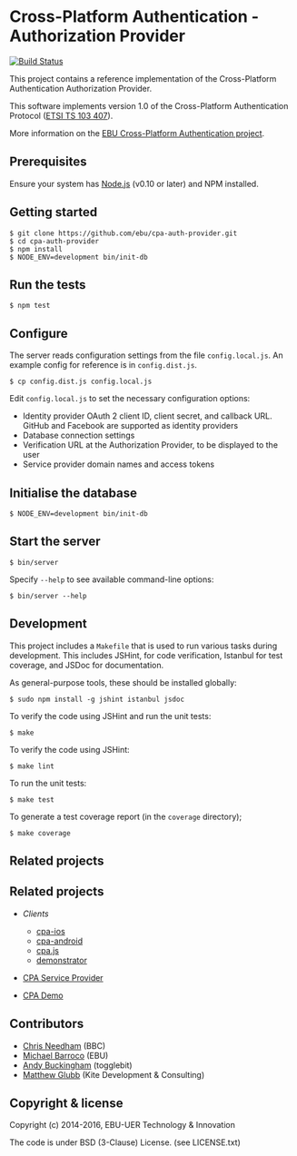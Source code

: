 # Cross-Platform Authentication - Authorization Provider

[![Build Status](https://travis-ci.org/ebu/cpa-auth-provider.svg?branch=develop)](https://travis-ci.org/ebu/cpa-auth-provider)

This project contains a reference implementation of the Cross-Platform
Authentication Authorization Provider.

This software implements version 1.0 of the Cross-Platform Authentication Protocol ([ETSI TS 103 407](https://portal.etsi.org/webapp/WorkProgram/Report_WorkItem.asp?WKI_ID=47970)).

More information on the [EBU Cross-Platform Authentication project](http://tech.ebu.ch/cpa).

## Prerequisites

Ensure your system has [Node.js](http://nodejs.org/) (v0.10 or later) and NPM installed.

## Getting started

    $ git clone https://github.com/ebu/cpa-auth-provider.git
    $ cd cpa-auth-provider
    $ npm install
    $ NODE_ENV=development bin/init-db

## Run the tests

    $ npm test

## Configure

The server reads configuration settings from the file `config.local.js`.
An example config for reference is in `config.dist.js`.

    $ cp config.dist.js config.local.js

Edit `config.local.js` to set the necessary configuration options:

* Identity provider OAuth 2 client ID, client secret, and callback URL. GitHub and Facebook are supported as identity providers
* Database connection settings
* Verification URL at the Authorization Provider, to be displayed to the user
* Service provider domain names and access tokens

## Initialise the database

    $ NODE_ENV=development bin/init-db

## Start the server

    $ bin/server

Specify `--help` to see available command-line options:

    $ bin/server --help

## Development

This project includes a `Makefile` that is used to run various tasks during
development. This includes JSHint, for code verification, Istanbul for test
coverage, and JSDoc for documentation.

As general-purpose tools, these should be installed globally:

    $ sudo npm install -g jshint istanbul jsdoc

To verify the code using JSHint and run the unit tests:

    $ make

To verify the code using JSHint:

    $ make lint

To run the unit tests:

    $ make test

To generate a test coverage report (in the `coverage` directory);

    $ make coverage

## Related projects


## Related projects

* *Clients*
  * [cpa-ios](https://github.com/ebu/cpa-ios)
  * [cpa-android](https://github.com/ebu/cpa-android)
  * [cpa.js](https://github.com/ebu/cpa.js)
  * [demonstrator](https://github.com/ebu/cpa-client)
  
* [CPA Service Provider](https://github.com/ebu/cpa-service-provider)
* [CPA Demo](https://github.com/ebu/cpa-client)

## Contributors

* [Chris Needham](https://github.com/chrisn) (BBC)
* [Michael Barroco](https://github.com/barroco) (EBU)
* [Andy Buckingham](https://github.com/andybee) (togglebit)
* [Matthew Glubb](https://github.com/mglubb) (Kite Development & Consulting)

## Copyright & license

Copyright (c) 2014-2016, EBU-UER Technology & Innovation

The code is under BSD (3-Clause) License. (see LICENSE.txt)
